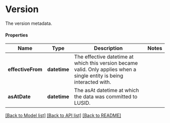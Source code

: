 # Version

The version metadata.

#### Properties
Name | Type | Description | Notes
------------ | ------------- | ------------- | -------------
**effectiveFrom** | **datetime** | The effective datetime at which this version became valid. Only applies when a single entity is being interacted with. | 
**asAtDate** | **datetime** | The asAt datetime at which the data was committed to LUSID. | 

[[Back to Model list]](../README.md#documentation-for-models) [[Back to API list]](../README.md#documentation-for-api-endpoints) [[Back to README]](../README.md)

